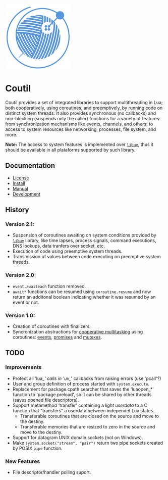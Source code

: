 ![logo](etc/logo.svg)

Coutil
======

Coutil provides a set of integrated libraries to support multithreading in Lua;
both cooperatively, using coroutines, and preemptively, by running code on distinct system threads.
It also provides synchronous (no callbacks) and non-blocking (suspends only the caller) functions for a variety of features:
from synchronization mechanisms like events, channels, and others;
to access to system resources like networking, processes, file system, and more.

**Note:** The access to system features is implemented over [`libuv`](https://libuv.org/),
thus it should be available in all plataforms supported by such library.

Documentation
-------------

- [License](LICENSE)
- [Install](doc/install.md)
- [Manual](doc/manual.md)
- [Development](doc/devnotes.md)

History
-------

### Version 2.1:
- Suspension of coroutines awaiting on system conditions provided by [`libuv`](https://libuv.org/) library, like time lapses, process signals, command executions, DNS lookups, data tranfers over socket, etc.
- Execution of code using preemptive system threads.
- Transmission of values between code executing on preemptive system threads.

### Version 2.0:
- `event.awaiteach` function removed.
- `await*` functions can be resumed using `coroutine.resume` and now return an additonal boolean indicating whether it was resumed by an event or not.

### Version 1.0:
- Creation of coroutines with finalizers.
- Syncronization abstractions for [cooperative multitasking](https://en.wikipedia.org/wiki/Cooperative_multitasking) using coroutines: [events](https://en.wikipedia.org/wiki/Async/await), [promises](https://en.wikipedia.org/wiki/Futures_and_promises) and [mutexes](https://en.wikipedia.org/wiki/Mutex).

TODO
----

### Improvements

- Protect all 'lua_*' calls in 'uv_*' callbacks from raising errors (use 'pcall'?)
- User and group definition of process started with `system.execute`.
- Replacement for package.cpath searcher that saves the 'luaopen_*' function to 'package.preload', so it can be shared by other threads (saves opened file descriptors).
- Support metamethod 'transfer' containing a _light userdata_ to a C function that "transfers" a userdata between independet Lua states.
	- Transferable coroutines that are closed on the source and move to the destiny.
	- Transferable memories that are resized to zero in the source and move to the destiny.
- Support for datagram UNIX domain sockets (not on Windows).
- Make `system.socket("stream", "pair")` return two pipe sockets created by POSIX `pipe` function.

### New Features

- File descriptor/handler polling suport.
